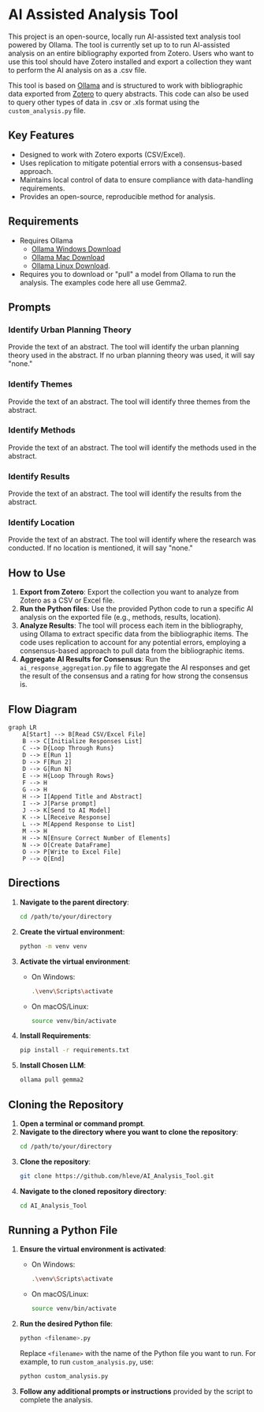# AI Assisted Analysis Tool

This project is an open-source, locally run AI-assisted text analysis tool powered by Ollama. The tool is currently set up to to run AI-assisted analysis on an entire bibliography exported from Zotero. Users who want to use this tool should have Zotero installed and export a collection they want to perform the AI analysis on as a .csv file.

This tool is based on [Ollama](https://github.com/ollama/ollama-python) and is structured to work with bibliographic data exported from [Zotero](https://www.zotero.org/) to query abstracts. This code can also be used to query other types of data in .csv or .xls format using the `custom_analysis.py` file.

## Key Features
- Designed to work with Zotero exports (CSV/Excel).
- Uses replication to mitigate potential errors with a consensus-based approach.
- Maintains local control of data to ensure compliance with data-handling requirements.
- Provides an open-source, reproducible method for analysis.

## Requirements
- Requires Ollama
  - [Ollama Windows Download](https://ollama.com/download/windows)
  - [Ollama Mac Download](https://ollama.com/download/mac)
  - [Ollama Linux Download](https://ollama.com/download/linux).
- Requires you to download or "pull" a model from Ollama to run the analysis. The examples code here all use Gemma2.

## Prompts

### Identify Urban Planning Theory
Provide the text of an abstract. The tool will identify the urban planning theory used in the abstract. If no urban planning theory was used, it will say "none."

### Identify Themes
Provide the text of an abstract. The tool will identify three themes from the abstract.

### Identify Methods
Provide the text of an abstract. The tool will identify the methods used in the abstract.

### Identify Results
Provide the text of an abstract. The tool will identify the results from the abstract.

### Identify Location
Provide the text of an abstract. The tool will identify where the research was conducted. If no location is mentioned, it will say "none."

## How to Use

1. **Export from Zotero**: Export the collection you want to analyze from Zotero as a CSV or Excel file.
2. **Run the Python files**: Use the provided Python code to run a specific AI analysis on the exported file (e.g., methods, results, location).
3. **Analyze Results**: The tool will process each item in the bibliography, using Ollama to extract specific data from the bibliographic items. The code uses replication to account for any potential errors, employing a consensus-based approach to pull data from the bibliographic items.
4. **Aggregate AI Results for Consensus**: Run the `ai_response_aggregation.py` file to aggregate the AI responses and get the result of the consensus and a rating for how strong the consensus is.

## Flow Diagram

```mermaid
graph LR
    A[Start] --> B[Read CSV/Excel File]
    B --> C[Initialize Responses List]
    C --> D{Loop Through Runs}
    D --> E[Run 1]
    D --> F[Run 2]
    D --> G[Run N]
    E --> H{Loop Through Rows}
    F --> H
    G --> H
    H --> I[Append Title and Abstract]
    I --> J[Parse prompt]
    J --> K[Send to AI Model]
    K --> L[Receive Response]
    L --> M[Append Response to List]
    M --> H
    H --> N[Ensure Correct Number of Elements]
    N --> O[Create DataFrame]
    O --> P[Write to Excel File]
    P --> Q[End]
```

## Directions

1. **Navigate to the parent directory**:
    ```sh
    cd /path/to/your/directory
    ```

2. **Create the virtual environment**:
    ```sh
    python -m venv venv
    ```

3. **Activate the virtual environment**:
    - On Windows:
        ```sh
        .\venv\Scripts\activate
        ```
    - On macOS/Linux:
        ```sh
        source venv/bin/activate
        ```

4. **Install Requirements**:
    ```sh
    pip install -r requirements.txt
    ```

5. **Install Chosen LLM**:
    ```sh
    ollama pull gemma2
    ```

## Cloning the Repository

1. **Open a terminal or command prompt**.
2. **Navigate to the directory where you want to clone the repository**:
    ```sh
    cd /path/to/your/directory
    ```
3. **Clone the repository**:
    ```sh
    git clone https://github.com/hleve/AI_Analysis_Tool.git
    ```
4. **Navigate to the cloned repository directory**:
    ```sh
    cd AI_Analysis_Tool
    ```

## Running a Python File

1. **Ensure the virtual environment is activated**:
    - On Windows:
        ```sh
        .\venv\Scripts\activate
        ```
    - On macOS/Linux:
        ```sh
        source venv/bin/activate
        ```

2. **Run the desired Python file**:
    ```sh
    python <filename>.py
    ```
    Replace `<filename>` with the name of the Python file you want to run. For example, to run `custom_analysis.py`, use:
    ```sh
    python custom_analysis.py
    ```

3. **Follow any additional prompts or instructions** provided by the script to complete the analysis.

